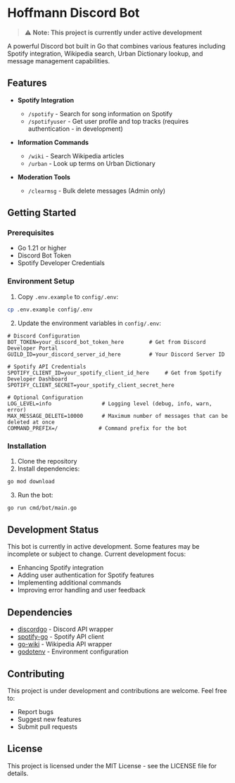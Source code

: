 # Hoffmann Discord Bot

> ⚠️ **Note: This project is currently under active development**

A powerful Discord bot built in Go that combines various features including Spotify integration, Wikipedia search, Urban Dictionary lookup, and message management capabilities.

## Features

- **Spotify Integration**
  - `/spotify` - Search for song information on Spotify
  - `/spotifyuser` - Get user profile and top tracks (requires authentication - in development)

- **Information Commands**
  - `/wiki` - Search Wikipedia articles
  - `/urban` - Look up terms on Urban Dictionary

- **Moderation Tools**
  - `/clearmsg` - Bulk delete messages (Admin only)

## Getting Started

### Prerequisites
- Go 1.21 or higher
- Discord Bot Token
- Spotify Developer Credentials

### Environment Setup
1. Copy `.env.example` to `config/.env`:
```bash
cp .env.example config/.env
```

2. Update the environment variables in `config/.env`:
```env
# Discord Configuration
BOT_TOKEN=your_discord_bot_token_here        # Get from Discord Developer Portal
GUILD_ID=your_discord_server_id_here         # Your Discord Server ID

# Spotify API Credentials
SPOTIFY_CLIENT_ID=your_spotify_client_id_here     # Get from Spotify Developer Dashboard
SPOTIFY_CLIENT_SECRET=your_spotify_client_secret_here

# Optional Configuration
LOG_LEVEL=info                # Logging level (debug, info, warn, error)
MAX_MESSAGE_DELETE=10000      # Maximum number of messages that can be deleted at once
COMMAND_PREFIX=/             # Command prefix for the bot
```

### Installation
1. Clone the repository
2. Install dependencies:
```bash
go mod download
```
3. Run the bot:
```bash
go run cmd/bot/main.go
```

## Development Status

This bot is currently in active development. Some features may be incomplete or subject to change. Current development focus:
- Enhancing Spotify integration
- Adding user authentication for Spotify features
- Implementing additional commands
- Improving error handling and user feedback

## Dependencies

- [discordgo](https://github.com/bwmarrin/discordgo) - Discord API wrapper
- [spotify-go](https://github.com/zmb3/spotify) - Spotify API client
- [go-wiki](https://github.com/trietmn/go-wiki) - Wikipedia API wrapper
- [godotenv](https://github.com/joho/godotenv) - Environment configuration

## Contributing

This project is under development and contributions are welcome. Feel free to:
- Report bugs
- Suggest new features
- Submit pull requests

## License

This project is licensed under the MIT License - see the LICENSE file for details.

